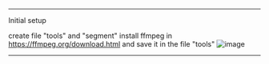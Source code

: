 ***************************************
Initial setup

create file "tools" and "segment"
install ffmpeg in https://ffmpeg.org/download.html and save it in the file "tools"
![image](https://github.com/antonlam/video-editing-for-python/assets/31198405/e589adb5-9f12-4117-86af-eed722dc69b7)
***************************************
